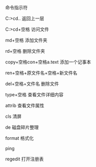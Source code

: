命令指示符

C:\>cd..     返回上一层

C:>cd+空格    访问文件

md+空格     添加文件夹

rd+空格      删除文件夹

copy+空格con+空格a.text       添加一个记事本

ren+空格+原文件名+空格+新文件名

del+空格+文件名     删除文件

type+空格    查看文件详细内容

attrib 查看文件属性

cls 清屏

de        磁盘碎片整理

format 格式化

ping     

regedit   打开注册表











